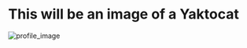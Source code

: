 # This will be an image of a Yaktocat



![profile_image](https://user-images.githubusercontent.com/85630056/121535611-edc94e80-c9c7-11eb-80bb-30a80440338d.png)
